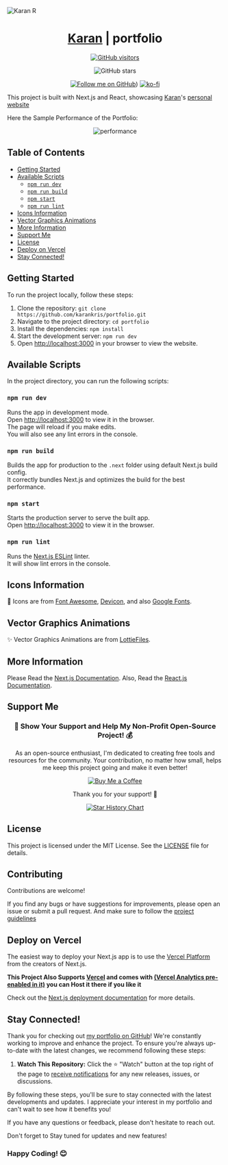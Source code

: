   <img src="https://github.com/user-attachments/assets/6eb4ca9e-4bac-48f8-a1d4-a08ec3aa421a"  alt="Karan R"/>
</p>

<div align="center">
  <h1><a href="https://karanravichandar.vercel.app/">Karan</a> | portfolio</h1>
  


[![GitHub visitors](https://img.shields.io/github/contributors/karankris/portfolio.svg)](https://github.com/karankris)

![GitHub stars](https://img.shields.io/github/stars/karankris/portfolio.svg?style=social&label=Stars)

[![Follow me on GitHub](https://img.shields.io/github/followers/karankris?label=Follow&style=social)](https://github.com/karankris))
[![ko-fi](https://ko-fi.com/img/githubbutton_sm.svg)](https://ko-fi.com/karan3009)

</div>

This project is built with Next.js and React, showcasing [Karan](https://karanravichandar.vercel.app/)'s [personal website](https://karanravichandar.vercel.app/)

Here the Sample Performance of the Portfolio:

<p align="center">
  <img src="https://github.com/user-attachments/assets/b8c8e350-9322-4c5a-8b0e-97ecd82b1f67" alt="performance" />
</p>

## Table of Contents

- [Getting Started](#getting-started)
- [Available Scripts](#available-scripts)
  - [`npm run dev`](#npm-run-dev)
  - [`npm run build`](#npm-run-build)
  - [`npm start`](#npm-start)
  - [`npm run lint`](#npm-run-lint)
- [Icons Information](#icons-information)
- [Vector Graphics Animations](#vector-graphics-animations)
- [More Information](#more-information)
- [Support Me](#support-me)
- [License](#license)
- [Deploy on Vercel](#deploy-on-vercel)
- [Stay Connected!](#stay-connected)

## Getting Started

To run the project locally, follow these steps:

1. Clone the repository: `git clone https://github.com/karankris/portfolio.git`
2. Navigate to the project directory: `cd portfolio`
3. Install the dependencies: `npm install`
4. Start the development server: `npm run dev`
5. Open [http://localhost:3000](http://localhost:3000) in your browser to view the website.

## Available Scripts

In the project directory, you can run the following scripts:

### `npm run dev`

Runs the app in development mode.\
Open [http://localhost:3000](http://localhost:3000) to view it in the browser.\
The page will reload if you make edits.\
You will also see any lint errors in the console.

### `npm run build`

Builds the app for production to the `.next` folder using default Next.js build config.\
It correctly bundles Next.js and optimizes the build for the best performance.

### `npm start`

Starts the production server to serve the built app.\
Open [http://localhost:3000](http://localhost:3000) to view it in the browser.

### `npm run lint`

Runs the [Next.js ESLint](https://nextjs.org/docs/basic-features/eslint) linter.\
It will show lint errors in the console.

## Icons Information

💖 Icons are from [Font Awesome](https://fontawesome.com/), [Devicon](https://devicon.dev/),
and also [Google Fonts](https://fonts.google.com/icons).

## Vector Graphics Animations

✨ Vector Graphics Animations are from [LottieFiles](https://lottiefiles.com/).

## More Information

Please Read the [Next.js Documentation](https://nextjs.org/docs/getting-started).
Also, Read the [React.js Documentation](https://reactjs.org/docs/getting-started.html).

## Support Me

<div align="center">

<h3>💖 Show Your Support and Help My Non-Profit Open-Source Project! 💰</h3>

<p>As an open-source enthusiast, I'm dedicated to creating free tools and resources for the community. Your contribution, no matter how small, helps me keep this project going and make it even better!</p>

<div>
  <a href="https://ko-fi.com/karan3009" target="_blank">
    <img src="https://img.shields.io/badge/Buy%20Me%20A%20Coffee-%23FF813F.svg?&style=for-the-badge&logo=buy-me-a-coffee&logoColor=white" alt="Buy Me a Coffee" />
  </a>
</div>
<p>Thank you for your support! 🙏</p>

</div>

<div align="center">

[![Star History Chart](https://api.star-history.com/svg?repos=karankris/portfolio&type=Date)](https://github.com/karankris/MyPortFolio)

</div>

## License

This project is licensed under the MIT License. See the [LICENSE](https://github.com/karankris/portfolio/blob/main/LICENSE.md) file for details.

## Contributing

Contributions are welcome!

If you find any bugs or have suggestions for improvements, please open an issue or submit a pull request.
And make sure to follow the [project guidelines](CODE_OF_CONDUCT.md)

## Deploy on Vercel

The easiest way to deploy your Next.js app is to use the [Vercel Platform](https://vercel.com/new?utm_medium=default-template&filter=next.js&utm_source=create-next-app&utm_campaign=create-next-app-readme) from the creators of Next.js.

**This Project Also Supports [Vercel](https://vercel.com/dashboard) and comes with [(Vercel Analytics pre-enabled in it)](https://vercel.com/analytics) you can Host it there if you like it**

Check out the [Next.js deployment documentation](https://nextjs.org/docs/deployment) for more details.

## Stay Connected!

Thank you for checking out [my portfolio on GitHub](https://karanravichandar.vercel.app/)! We're constantly working to improve and enhance the project. To ensure you're always up-to-date with the latest changes, we recommend following these steps:

1. **Watch This Repository:** Click the ⭐️ "Watch" button at the top right of the page to [receive notifications](https://docs.github.com/en/account-and-profile/managing-subscriptions-and-notifications-on-github/watching-and-unwatching-repositories) for any new releases, issues, or discussions.

By following these steps, you'll be sure to stay connected with the latest developments and updates. I appreciate your interest in my portfolio and can't wait to see how it benefits you!

If you have any questions or feedback, please don't hesitate to reach out.

Don't forget to Stay tuned for updates and new features!


### Happy Coding! 😊
